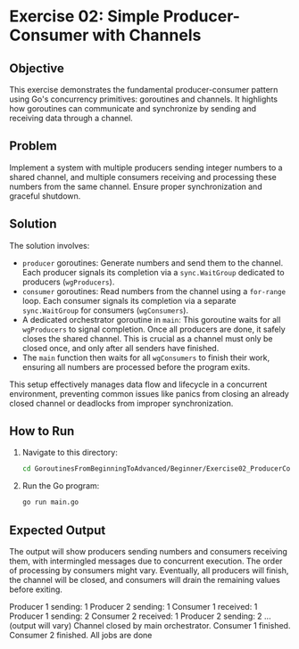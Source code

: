 # Exercise 02: Simple Producer-Consumer with Channels

## Objective

This exercise demonstrates the fundamental producer-consumer pattern using Go's concurrency primitives: goroutines and channels. It highlights how goroutines can communicate and synchronize by sending and receiving data through a channel.

## Problem

Implement a system with multiple producers sending integer numbers to a shared channel, and multiple consumers receiving and processing these numbers from the same channel. Ensure proper synchronization and graceful shutdown.

## Solution

The solution involves:
-   `producer` goroutines: Generate numbers and send them to the channel. Each producer signals its completion via a `sync.WaitGroup` dedicated to producers (`wgProducers`).
-   `consumer` goroutines: Read numbers from the channel using a `for-range` loop. Each consumer signals its completion via a separate `sync.WaitGroup` for consumers (`wgConsumers`).
-   A dedicated orchestrator goroutine in `main`: This goroutine waits for all `wgProducers` to signal completion. Once all producers are done, it safely closes the shared channel. This is crucial as a channel must only be closed once, and only after all senders have finished.
-   The `main` function then waits for all `wgConsumers` to finish their work, ensuring all numbers are processed before the program exits.

This setup effectively manages data flow and lifecycle in a concurrent environment, preventing common issues like panics from closing an already closed channel or deadlocks from improper synchronization.

## How to Run

1. Navigate to this directory:
   ```bash
   cd GoroutinesFromBeginningToAdvanced/Beginner/Exercise02_ProducerConsumer
   ```

2. Run the Go program:
   ```bash
   go run main.go
   ```

## Expected Output
The output will show producers sending numbers and consumers receiving them, with intermingled messages due to concurrent execution. The order of processing by consumers might vary. Eventually, all producers will finish, the channel will be closed, and consumers will drain the remaining values before exiting.

Producer 1 sending: 1
Producer 2 sending: 1
Consumer 1 received: 1
Producer 1 sending: 2
Consumer 2 received: 1
Producer 2 sending: 2
... (output will vary)
Channel closed by main orchestrator.
Consumer 1 finished.
Consumer 2 finished.
All jobs are done